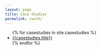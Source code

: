 ```yaml
---
layout: page
title: Case Studies
permalink: /work/
---
```


<nav>
	<ul>
	  {% for casestudies in site.casestudies %}
	    <li>
	     <a href="{{site.baseurl}}/casestudies/{{casestudies.slug}}">{{casestudies.title}}</a>
	    </li>
	  {% endfor %}
	</ul>
</nav>
